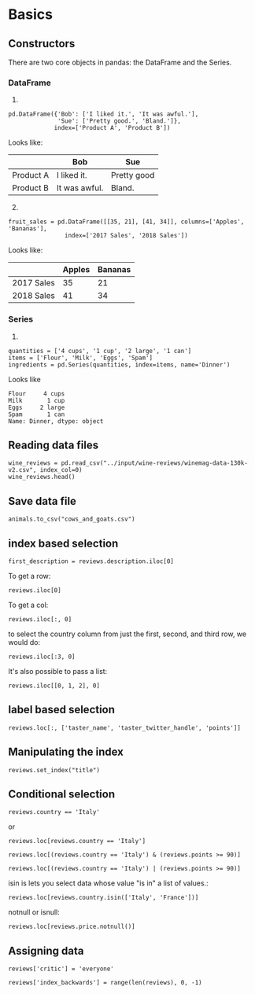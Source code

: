 # Basics

## Constructors
There are two core objects in pandas: the DataFrame and the Series.

### DataFrame
1. 
```
pd.DataFrame({'Bob': ['I liked it.', 'It was awful.'], 
              'Sue': ['Pretty good.', 'Bland.']},
             index=['Product A', 'Product B'])
```

Looks like:

|             | Bob  | Sue |
|-------------| ------------- | ------------- |
|Product A| I liked it.  | Pretty good  |
|Product B| It was awful.| Bland.  |


2. 
```
fruit_sales = pd.DataFrame([[35, 21], [41, 34]], columns=['Apples', 'Bananas'],
                index=['2017 Sales', '2018 Sales'])
```

Looks like:


|             | Apples  | Bananas |
|-------------| ------------- | ------------- |
|2017 Sales| 35 | 21 |
|2018 Sales| 41 | 34 |


### Series
1. 
```
quantities = ['4 cups', '1 cup', '2 large', '1 can']
items = ['Flour', 'Milk', 'Eggs', 'Spam']
ingredients = pd.Series(quantities, index=items, name='Dinner')
```
Looks like
```
Flour     4 cups
Milk       1 cup
Eggs     2 large
Spam       1 can
Name: Dinner, dtype: object
```

## Reading data files
```
wine_reviews = pd.read_csv("../input/wine-reviews/winemag-data-130k-v2.csv", index_col=0)
wine_reviews.head()
```

## Save data file
```
animals.to_csv("cows_and_goats.csv")
```

## index based selection
```
first_description = reviews.description.iloc[0]
```

To get a row:
```
reviews.iloc[0]
```

To get a col:
```
reviews.iloc[:, 0]
```

 to select the country column from just the first, second, and third row, we would do:
 ```
 reviews.iloc[:3, 0]
 ```
 
 It's also possible to pass a list:
 ```
 reviews.iloc[[0, 1, 2], 0]
 ```
 
 ## label based selection
 ```
 reviews.loc[:, ['taster_name', 'taster_twitter_handle', 'points']]
 ```

## Manipulating the index
```
reviews.set_index("title")
```

## Conditional selection
```
reviews.country == 'Italy'
```

or

```
reviews.loc[reviews.country == 'Italy']
```

```
reviews.loc[(reviews.country == 'Italy') & (reviews.points >= 90)]
```

```
reviews.loc[(reviews.country == 'Italy') | (reviews.points >= 90)]
```

isin is lets you select data whose value "is in" a list of values.:
```
reviews.loc[reviews.country.isin(['Italy', 'France'])]
```

notnull or isnull:
```
reviews.loc[reviews.price.notnull()]
```

## Assigning data
```
reviews['critic'] = 'everyone'
```

```
reviews['index_backwards'] = range(len(reviews), 0, -1)
```

